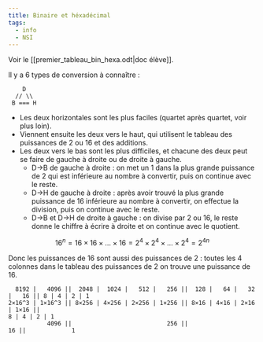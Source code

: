 ```yaml
---
title: Binaire et héxadécimal
tags:
  - info
  - NSI
---
```


Voir le [[premier_tableau_bin_hexa.odt|doc élève]].

Il y a 6 types de conversion à connaître :

```plain
    D
  // \\
 B === H
```

- Les deux horizontales sont les plus faciles (quartet après quartet, voir plus loin).
- Viennent ensuite les deux vers le haut, qui utilisent le tableau des puissances de 2 ou 16 et des additions.
- Les deux vers le bas sont les plus difficiles, et chacune des deux peut se faire de gauche à droite ou de droite à gauche.
  - D->B de gauche à droite : on met un 1 dans la plus grande puissance de 2 qui est inférieure au nombre à convertir, puis on continue avec le reste.
  - D->H de gauche à droite : après avoir trouvé la plus grande puissance de 16 inférieure au nombre à convertir, on effectue la division, puis on continue avec le reste.
  - D->B et D->H de droite à gauche : on divise par 2 ou 16, le reste donne le chiffre à écrire à droite et on continue avec le quotient.

$$16^n = 16×16×…×16 = 2^4 × 2^4 × … × 2^4 = 2^{4n}$$

Donc les puissances de 16 sont aussi des puissances de 2 : toutes les 4 colonnes dans le tableau des puissances de 2 on trouve une puissance de 16.

```plain
  8192 |   4096 ||  2048 |  1024 |   512 |   256 ||  128 |   64 |   32 |   16 || 8 | 4 | 2 | 1
2×16^3 | 1×16^3 || 8×256 | 4×256 | 2×256 | 1×256 || 8×16 | 4×16 | 2×16 | 1×16 ||
8 | 4 | 2 | 1
           4096 ||                           256 ||                        16 ||             1
```
